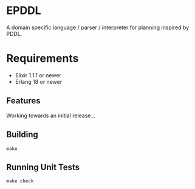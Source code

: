 # EPDDL

A domain specific language / parser / interpreter for planning inspired by PDDL.

# Requirements

* Elixir 1.1.1 or newer
* Erlang 18 or newer

## Features

Working towards an initial release...

## Building

    make

## Running Unit Tests

    make check
